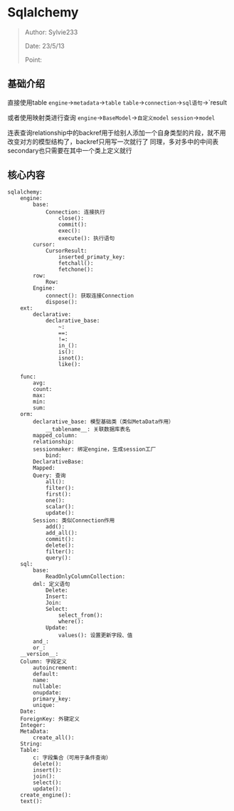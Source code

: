 # Sqlalchemy

> Author: Sylvie233
>
> Date: 23/5/13
>
> Point:


## 基础介绍

直接使用table
`engine`->`metadata`->`table`
`table`->`connection`->`sql语句`->`result

或者使用映射类进行查询
`engine`->`BaseModel`->`自定义model`
`session`->`model`

连表查询relationship中的backref用于给别人添加一个自身类型的片段，就不用改变对方的模型结构了，backref只用写一次就行了
同理，多对多中的中间表secondary也只需要在其中一个类上定义就行







## 核心内容

```
sqlalchemy:
	engine:
		base:
			Connection: 连接执行
				close():
				commit():
				exec():
				execute(): 执行语句
		cursor:
			CursorResult:
				inserted_primaty_key:
				fetchall():
				fetchone():
		row:
			Row:
		Engine:
			connect(): 获取连接Connection
			dispose():
	ext:
		declarative:
			declarative_base:
				~:
				==:
				!=:
				in_():
				is():
				isnot():
				like():
				
	func:
		avg:
		count:
		max:
		min:
		sum:
	orm:
		declarative_base: 模型基础类（类似MetaData作用）
			__tablename__: 关联数据库表名
		mapped_column:
		relationship:
		sessionmaker: 绑定engine，生成session工厂
			bind:
		DeclarativeBase:
		Mapped:
		Query: 查询
			all():
			filter():
			first():
			one():
			scalar():
			update():
		Session: 类似Connection作用
			add():
			add_all():
			commit():
			delete():
			filter():
			query():
	sql:
		base:
			ReadOnlyColumnCollection:
		dml: 定义语句
			Delete:
			Insert:
			Join:
			Select:
				select_from():
				where():
			Update:
				values(): 设置更新字段、值
		and_:
		or_:
	__version__:
	Column: 字段定义
		autoincrement:
		default:
		name:
		nullable:
		onupdate:
		primary_key:
		unique:
	Date:
	ForeignKey: 外键定义
	Integer:
	MetaData:
		create_all():
	String:
	Table:
		c: 字段集合（可用于条件查询）
		delete():
		insert():
		join():
		select():
		update():
	create_engine():
	text():
```






